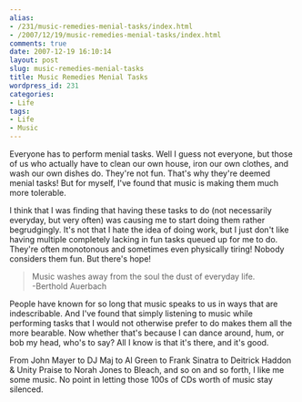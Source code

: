 ```yaml
---
alias:
- /231/music-remedies-menial-tasks/index.html
- /2007/12/19/music-remedies-menial-tasks/index.html
comments: true
date: 2007-12-19 16:10:14
layout: post
slug: music-remedies-menial-tasks
title: Music Remedies Menial Tasks
wordpress_id: 231
categories:
- Life
tags:
- Life
- Music
---
```


Everyone has to perform menial tasks.  Well I guess not everyone, but those of us who actually have to clean our own house, iron our own clothes, and wash our own dishes do.  They're not fun.  That's why they're deemed menial tasks!  But for myself, I've found that music is making them much more tolerable.

I think that I was finding that having these tasks to do (not necessarily everyday, but very often) was causing me to start doing them rather begrudgingly.  It's not that I hate the idea of doing work, but I just don't like having multiple completely lacking in fun tasks queued up for me to do.  They're often monotonous and sometimes even physically tiring!  Nobody considers them fun.  But there's hope!



> Music washes away from the soul the dust of everyday life.  
-Berthold Auerbach




People have known for so long that music speaks to us in ways that are indescribable.  And I've found that simply listening to music while performing tasks that I would not otherwise prefer to do makes them all the more bearable.  Now whether that's because I can dance around, hum, or bob my head, who's to say?  All I know is that it's there, and it's good.

From John Mayer to DJ Maj to Al Green to Frank Sinatra to Deitrick Haddon & Unity Praise to Norah Jones to Bleach, and so on and so forth, I like me some music.  No point in letting those 100s of CDs worth of music stay silenced.
